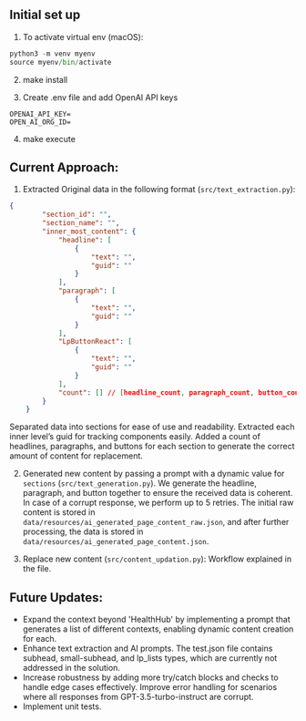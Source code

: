 ## Initial set up
1. To activate virtual env (macOS):
```python
python3 -m venv myenv
source myenv/bin/activate
```
2. make install

3. Create .env file and add OpenAI API keys
```text
OPENAI_API_KEY=
OPEN_AI_ORG_ID=
```

4. make execute

## Current Approach:
1. Extracted Original data in the following format (`src/text_extraction.py`):
```json
{
        "section_id": "",
        "section_name": "",
        "inner_most_content": {
            "headline": [
                {
                    "text": "",
                    "guid": ""
                }
            ],
            "paragraph": [
                {
                    "text": "",
                    "guid": ""
                }
            ],
            "LpButtonReact": [
                {
                    "text": "",
                    "guid": ""
                }
            ],
            "count": [] // [headline_count, paragraph_count, button_count]
        }
    }
```
Separated data into sections for ease of use and readability. Extracted each inner level’s guid for tracking components easily. Added a count of headlines, paragraphs, and buttons for each section to generate the correct amount of content for replacement.

2. Generated new content by passing a prompt with a dynamic value for `sections` (`src/text_generation.py`). We generate the headline, paragraph, and button together to ensure the received data is coherent. In case of a corrupt response, we perform up to 5 retries. The initial raw content is stored in `data/resources/ai_generated_page_content_raw.json`, and after further processing, the data is stored in `data/resources/ai_generated_page_content.json`.

3. Replace new content (`src/content_updation.py`): Workflow explained in the file.


## Future Updates:
- Expand the context beyond 'HealthHub' by implementing a prompt that generates a list of different contexts, enabling dynamic content creation for each.
- Enhance text extraction and AI prompts. The test.json file contains subhead, small-subhead, and lp_lists types, which are currently not addressed in the solution.
- Increase robustness by adding more try/catch blocks and checks to handle edge cases effectively. Improve error handling for scenarios where all responses from GPT-3.5-turbo-instruct are corrupt.
- Implement unit tests.

